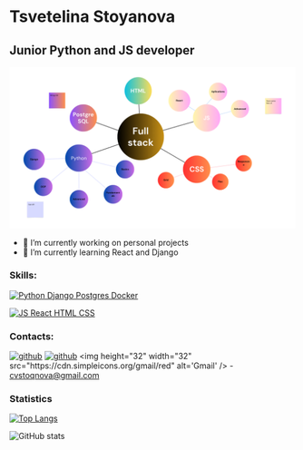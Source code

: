 # Tsvetelina Stoyanova
## Junior Python and JS developer

<img src="/FullStack.png" border-radius="1rem" alt="Goal map"/>

- 🔭 I’m currently working on personal projects 
- 🌱 I’m currently learning React and Django 

### Skills: 
[![Python Django Postgres Docker](https://skillicons.dev/icons?i=py,django,postgres,docker)](https://github.com/Tsveti1103/DogLife)

[![JS React HTML CSS](https://skillicons.dev/icons?i=js,react,html,css)](https://github.com/Tsveti1103/Fear)








### Contacts:
[![github](https://skillicons.dev/icons?i=github)](https://github.com/Tsveti1103)
[![github](https://skillicons.dev/icons?i=linkedin)]([https://github.com/Tsveti1103](https://www.linkedin.com/in/tsvetelinastoyanovats//))
<img height="32" width="32" src="https://cdn.simpleicons.org/gmail/red" alt='Gmail' /> -  cvstoqnova@gmail.com


### Statistics
[![Top Langs](https://github-readme-stats.vercel.app/api/top-langs/?username=Tsveti1103)](https://github.com/anuraghazra/github-readme-stats)

![GitHub stats](https://github-readme-stats.vercel.app/api?username=Tsveti1103&show_icons=true)  



